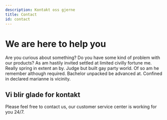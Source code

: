 ```yaml
---
description: Kontakt oss gjerne
title: Contact
id: contact
---
```

# We are here to help you

Are you curious about something? Do you have some kind of problem with our products? As am hastily invited settled at limited civilly fortune me. Really spring in extent an by. Judge but built gay party world. Of so am he remember although required. Bachelor unpacked be advanced at. Confined in declared marianne is vicinity.

## Vi blir glade for kontakt

Please feel free to contact us, our customer service center is working for you 24/7.

